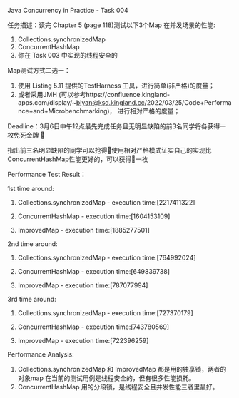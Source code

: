 Java Concurrency in Practice - Task 004

任务描述：读完 Chapter 5 (page 118)测试以下3个Map 在并发场景的性能:
1. Collections.synchronizedMap
2. ConcurrentHashMap
3. 你在 Task 003 中实现的线程安全的 

Map测试方式二选一：
1. 使用 Listing 5.11 提供的TestHarness 工具，进行简单(非严格)的度量；
2. 或者采用JMH (可以参考https://confluence.kingland-apps.com/display/~biyan@ksd.kingland.cc/2022/03/25/Code+Performance+and+Microbenchmarking)， 进行相对严格的度量；

Deadline：3月6日中午12点最先完成任务且无明显缺陷的前3名同学将各获得一枚免死金牌 🏅️

指出前三名明显缺陷的同学可以抢得🏅️使用相对严格模式证实自己的实现比 ConcurrentHashMap性能更好的，可以获得🏅️一枚

Performance Test Result：

1st time around:

1. Collections.synchronizedMap - 
execution time:[2217411322]

2. ConcurrentHashMap - execution time:[1604153109]

3. ImprovedMap - execution time:[1885277501]

2nd time around: 

1.  Collections.synchronizedMap - 
execution time:[764992024]

2. ConcurrentHashMap - execution time:[649839738]

3. ImprovedMap -  execution time:[787077994]

3rd time around:
1.  Collections.synchronizedMap - 
execution time:[727370179]

2. ConcurrentHashMap - execution time:[743780569]

3. ImprovedMap - execution time:[722396259]



Performance Analysis:
1. Collections.synchronizedMap 和 ImprovedMap 都是用的独享锁，两者的对象map 在当前的测试用例是线程安全的，但有很多性能损耗。
2. ConcurrentHashMap 用的分段锁，是线程安全且并发性能三者里最好。